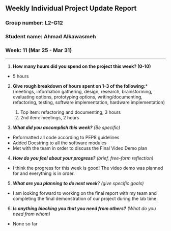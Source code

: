 
## Weekly Individual Project Update Report
### Group number: L2-G12
### Student name: Ahmad Alkawasmeh
### Week: 11 (Mar 25 - Mar 31)
___
1. **How many hours did you spend on the project this week? (0-10)**
  - 5 hours

2. **Give rough breakdown of hours spent on 1-3 of the following:***
   (meetings, information gathering, design, research, brainstorming, evaluating options, prototyping options, writing/documenting, refactoring, testing, software implementation, hardware implementation)
   1. Top item: refactoring and documenting, 3 hours
   2. 2nd item: meetings, 2 hours

3. ***What did you accomplish this week?*** _(Be specific)_
  - Reformatted all code according to PEP8 guidelines
  - Added Docstring to all the software modules 
  - Met with the team in order to discuss the Final Video Demo plan
 
4. ***How do you feel about your progress?*** _(brief, free-form reflection)_
  - I think the progress for this week is good! The video demo was planned for and everything is in order. 

5. ***What are you planning to do next week***? _(give specific goals)_
  - I am looking forward to working on the final report with my team and completing the final demonstration of our project during the lab time.

6. ***Is anything blocking you that you need from others?*** _(What do you need from whom)_
  - None so far
